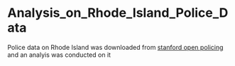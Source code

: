 # Analysis_on_Rhode_Island_Police_Data
Police data  on Rhode Island was downloaded from [stanford open policing](https://openpolicing.stanford.edu/data/) and an analyis was conducted on it
